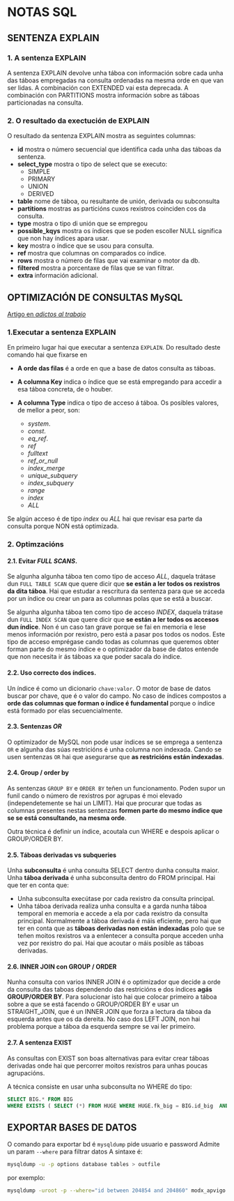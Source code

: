 # NOTAS SQL

## SENTENZA EXPLAIN

### 1. A sentenza EXPLAIN

A sentenza EXPLAIN devolve unha táboa con información sobre cada unha das táboas empregadas na consulta ordenadas na mesma orde en que van ser lidas.
A combinación con EXTENDED vai esta deprecada.
A combinación con PARTITIONS mostra información sobre as táboas particionadas na consulta. 

### 2. O resultado da exectución de EXPLAIN

O resultado da sentenza EXPLAIN mostra as seguintes columnas:

- **id**  mostra o número secuencial que identifica cada unha das táboas da sentenza.
- **select_type** mostra o tipo de select que se executo:
	- SIMPLE
	- PRIMARY
	- UNION
	- DERIVED
- **table** nome de táboa, ou resultante de unión, derivada ou subconsulta
- **partitions** mostras as particións cuxos rexistros coinciden cos da consulta.
- **type** mostra o tipo di unión que se empregou
- **possible_kqys** mostra os índices que se poden escoller 
	NULL significa que non hay índices apara usar.
- **key** mostra o índice que se usou para  consulta.
- **ref** mostra que columnas on comparados co índice.
- **rows** mostra o número de filas que vai examinar o motor da db.
- **filtered** mostra a porcentaxe de filas que se van filtrar.
- **extra** información adicional.



## OPTIMIZACIÓN DE CONSULTAS MySQL

[Artigo en _adictos al trabajo_](https://www.adictosaltrabajo.com/2016/10/24/optimizacion-de-consultas-en-mysql/)


### 1.Executar a sentenza EXPLAIN

En primeiro lugar hai que executar a sentenza `EXPLAIN`. Do resultado deste comando hai que fixarse en

- **A orde das filas** é a orde en que a base de datos consulta as táboas.
- **A columna Key** indica o índice que se está empregando para accedir a esa táboa concreta, de o houber.
- **A columna Type** indica o tipo de acceso á táboa. Os posibles valores, de mellor a peor, son:
  
	- _system_.
	- _const_.
	- _eq_ref_.
	- _ref_
	- _fulltext_
	- _ref_or_null_
	- _index_merge_
	- _unique_subquery_
	- _index_subquery_
	- _range_
	- _index_
	- _ALL_

Se algún acceso é de tipo _index_ ou _ALL_ hai que revisar esa parte da consulta porque NON está optimizada.

### 2. Optimzacións

#### 2.1. Evitar _FULL SCANS_.

Se algunha algunha táboa ten como tipo de acceso _ALL_, daquela trátase dun `FULL TABLE SCAN` que quere dicir que **se están a ler todos os rexistros da dita táboa**.  Hai que estudar a rescritura da sentenza para que se acceda por un índice ou crear un para as columnas polas que se está a buscar.

Se algunha algunha táboa ten como tipo de acceso _INDEX_, daquela trátase dun `FULL INDEX SCAN` que quere dicir que **se están a ler todos os accesos dun índice**. Non é un caso tan grave porque se fai en memoria e lese menos información por rexistro, pero está a pasar pos todos os nodos. Este tipo de acceso emprégase cando todas as columnas que queremos obter forman parte do mesmo índice e o optimizador da base de datos entende que non necesita ir ás táboas xa que poder sacala do índice.

#### 2.2. Uso correcto dos índices.

Un índice é como un dicionario `chave:valor`. O motor de base de datos buscar por chave, que é o valor do campo. No caso de índices compostos a **orde das columnas que forman o índice é fundamental** porque o índice está formado por elas secuencialmente.

#### 2.3. Sentenzas _OR_

O optimizador de MySQL non pode usar índices se se emprega a sentenza `OR` e algunha das súas restricións é unha columna non indexada. Cando se usen sentenzas `OR` hai que asegurarse que **as restricións están indexadas**.

#### 2.4. Group / order by

As sentenzas `GROUP BY` e `ORDER BY` teñen un funcionamento. Poden supor un funil cando o número de rexistros por agrupas é moi elevado (independetemente se hai un LIMIT). Hai que procurar que todas as columnas presentes nestas sentenzas **formen parte do mesmo índice que se se está consultando, na mesma orde**.

Outra técnica é definir un índice, acoutala cun WHERE e despois aplicar o GROUP/ORDER BY.

#### 2.5. Táboas derivadas vs subqueries

Unha **subconsulta** é unha consulta SELECT dentro dunha consulta maior. Unha **táboa derivada** é unha subconsulta dentro do FROM principal. Hai que ter en conta que:

- Unha subconsulta execútase por cada rexistro da consulta principal.
- Unha táboa derivada realiza unha consulta e a garda nunha táboa temporal en memoria e accede a ela por cada rexistro da consulta principal.
Normalmente a táboa derivada é máis eficiente, pero hai que ter en conta que as **táboas derivadas non están indexadas** polo que se teñen moitos rexistros va a enlentecer a consulta porque acceden unha vez por rexistro do pai. Hai que acoutar o máis posible as táboas derivadas.

#### 2.6. INNER JOIN con GROUP / ORDER

Nunha consulta con varios INNER JOIN é o optimizador que decide a orde da consulta das taboas dependendo das restricións e dos índices **agás GROUP/ORDER BY**. Para solucionar isto hai que colocar primeiro a táboa sobre a que se está facendo o GROUP/ORDER BY e usar un STRAIGHT_JOIN, que é un INNER JOIN que forza a lectura da táboa da esquerda antes que os da dereita. No caso dos LEFT JOIN, non hai problema porque a táboa da esquerda sempre se vai ler primeiro.

#### 2.7. A sentenza EXIST

As consultas con EXIST son boas alternativas para evitar crear táboas derivadas onde hai que percorrer moitos rexistros para unhas poucas agrupacións.

A técnica consiste en usar unha subconsulta no WHERE do tipo:

```sql
SELECT BIG.* FROM BIG
WHERE EXISTS ( SELECT (*) FROM HUGE WHERE HUGE.fk_big = BIG.id_big 	AND HUGE.campo_huge_1 = 'valor1')
```

## EXPORTAR BASES DE DATOS

O comando para exportar bd é `mysqldump` pide usuario e password
Admite un param `--where` para filtrar datos
A sintaxe é:

```bash
mysqldump -u -p options database tables > outfile
```

por exemplo:

```bash
mysqldump -uroot -p --where="id between 204854 and 204860" modx_apvigo ap_puerto_arribos > C:/Users/ainsua/Documents/dumps/arribos.sql

```
